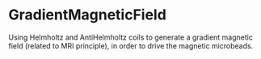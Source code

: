 # GradientMagneticField

Using Helmholtz and AntiHelmholtz coils to generate a gradient magnetic field (related to MRI principle), in order to drive the magnetic microbeads.
